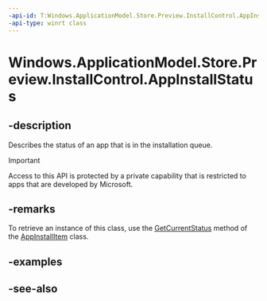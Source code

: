 ```yaml
---
-api-id: T:Windows.ApplicationModel.Store.Preview.InstallControl.AppInstallStatus
-api-type: winrt class
---
```


<!-- Class syntax.
public class AppInstallStatus : Windows.ApplicationModel.Store.Preview.InstallControl.IAppInstallStatus, Windows.ApplicationModel.Store.Preview.InstallControl.IAppInstallStatus2
-->

# Windows.ApplicationModel.Store.Preview.InstallControl.AppInstallStatus

## -description
Describes the status of an app that is in the installation queue.

> [!IMPORTANT]
> Access to this API is protected by a private capability that is restricted to apps that are developed by Microsoft.

## -remarks
To retrieve an instance of this class, use the [GetCurrentStatus](appinstallitem_getcurrentstatus.md) method of the [AppInstallItem](appinstallitem.md) class.

## -examples

## -see-also
